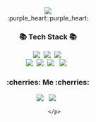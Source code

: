 <div align=center>
<img src="https://capsule-render.vercel.app/api?type=Waving&color=FFDAB9&height=200&section=header&text=HELLO%20&fontSize=80" />
</div>

<div align=center>
:purple_heart::purple_heart:
</div>
<div align=center> 
         <h3>📚 Tech Stack 📚</h3>
         <p>
          <img src="https://img.shields.io/badge/Java-007396?style=flat-square&logo=Java&logoColor=white"/></a>&nbsp
          <img src="https://img.shields.io/badge/spring Boot-6DB33F?style=flat-square&logo=spring&logoColor=white"/></a>&nbsp  
          <img src="https://img.shields.io/badge/Oracle-F80000?style=flat-square&logo=Oracle&logoColor=white"/></a>&nbsp 
          <br>
          <img src="https://img.shields.io/badge/Javascript-ffb13b?style=flat-square&logo=javascript&logoColor=white"/></a>&nbsp 
          <img src="https://img.shields.io/badge/jQuery-0769AD?style=flat-square&logo=jQuery&logoColor=white"/></a>&nbsp 
          <img src="https://img.shields.io/badge/HTML5-E34F26?style=flat-square&logo=HTML5&logoColor=white"/></a> &nbsp
          <img src="https://img.shields.io/badge/CSS3-1572B6?style=flat-square&logo=CSS3&logoColor=white"/></a> &nbsp
        </p>
        <p>
         <h3>:cherries: Me :cherries:</h3>
         <img src="https://img.shields.io/badge/Notion-000000?style=flat-square&logo=Notion&logoColor=white"/></a> &nbsp
         <img src="https://img.shields.io/badge/GitHub-181717?style=flat-square&logo=GitHub&logoColor=white"/></a> &nbsp
        </p>
        <p>
         
        </p>
         
</div>




<!--
<a href="[1. 연결하고싶은 사이트 url]" target="_blank"><img src="https://img.shields.io/badge/[2. 등록하려는 이름]-[3. #을 뺀 나머지 색깔코드]?style=flat-square&logo=[4. 로고명(아이콘명)]&logoColor=white"/></a>

**jammmmin2/jammmmin2** is a ✨ _special_ ✨ repository because its `README.md` (this file) appears on your GitHub profile.

Here are some ideas to get you started:

- 🔭 I’m currently working on ...
- 🌱 I’m currently learning ...
- 👯 I’m looking to collaborate on ...
- 🤔 I’m looking for help with ...
- 💬 Ask me about ...
- 📫 How to reach me: ...
- 😄 Pronouns: ...
- ⚡ Fun fact: ...
-->
